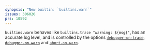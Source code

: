 ```yaml
---
synopsis: "New builtin: `builtins.warn`"
issues: 306026
prs: 10592
---
```


`builtins.warn` behaves like `builtins.trace "warning: ${msg}"`, has an accurate log level, and is controlled by the options
[`debugger-on-trace`](@docroot@/command-ref/conf-file.md#conf-debugger-on-trace),
[`debugger-on-warn`](@docroot@/command-ref/conf-file.md#conf-debugger-on-warn) and
[`abort-on-warn`](@docroot@/command-ref/conf-file.md#conf-abort-on-warn).
